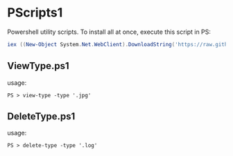 # PScripts1

Powershell utility scripts. To install all at once, execute this script in PS:

```powershell
iex ((New-Object System.Net.WebClient).DownloadString('https://raw.githubusercontent.com/arturbasinki/PScripts1/main/install.ps1'))
```

## ViewType.ps1

usage:

```terminal
PS > view-type -type '.jpg'
```

## DeleteType.ps1

usage:

```terminal
PS > delete-type -type '.log'
```
